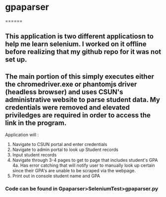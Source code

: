 # gpaparser

======

This application is two different applicatiosn to help me learn selenium. I worked on it offline before realizing that my github repo for it was not set up.
--
The main portion of this simply executes either the chromedriver.exe or phantomjs driver (headless browser) and uses CSUN's administrative website to parse student data. My credentials were removed and elevated priviledges are required in order to access the link in the program.
--

Application will :
1. Navigate to CSUN portal and enter credentials
2. Navigate to admin portal to look up Student records
3. Input student records 
4. Navigate through 3-4 pages to get to page that includes student's GPA
  4a. Has error catching that will notify user to manually look up certain since their GPA's are unable to be scraped via the webpage.
5. Print out in console student name and GPA


### Code can be found in Gpaparser>SeleniumTest>gpaparser.py
